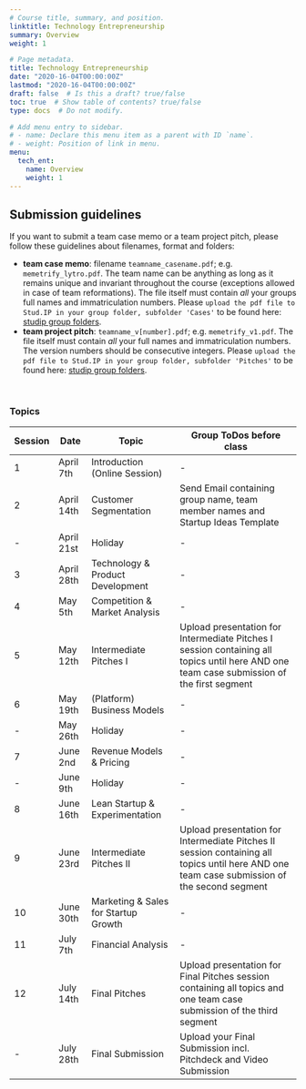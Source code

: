 ```yaml
---
# Course title, summary, and position.
linktitle: Technology Entrepreneurship
summary: Overview
weight: 1

# Page metadata.
title: Technology Entrepreneurship
date: "2020-16-04T00:00:00Z"
lastmod: "2020-16-04T00:00:00Z"
draft: false  # Is this a draft? true/false
toc: true  # Show table of contents? true/false
type: docs  # Do not modify.

# Add menu entry to sidebar.
# - name: Declare this menu item as a parent with ID `name`.
# - weight: Position of link in menu.
menu:
  tech_ent:
    name: Overview
    weight: 1
---
```


## Submission guidelines

If you want to submit a team case memo or a team project pitch, please follow these guidelines about filenames, format and folders:
* **team case memo**: filename `teamname_casename.pdf`; e.g. `memetrify_lytro.pdf`. The team name can be anything as long as it remains unique and invariant throughout the course (exceptions allowed in case of team reformations). The file itself must contain *all* your groups full names and immatriculation numbers. Please `upload the pdf file to Stud.IP in your group folder, subfolder 'Cases'` to be found here: [studip group folders](https://e-learning.tuhh.de/studip/dispatch.php/course/files?cid=2ea2b1cf8a627f6e537364e700b77f4a). 
* **team project pitch**: `teamname_v[number].pdf`; e.g. `memetrify_v1.pdf`. The file itself must contain *all* your full names and immatriculation numbers. The version numbers should be consecutive integers. Please `upload the pdf file to Stud.IP in your group folder, subfolder 'Pitches'` to be found here: [studip group folders](https://e-learning.tuhh.de/studip/dispatch.php/course/files?cid=2ea2b1cf8a627f6e537364e700b77f4a). 

<br/>


### Topics


| Session | Date | Topic | Group ToDos before class |
| --- | --- | --- | --- |
| 1 | April 7th | Introduction (Online Session) | - |
| 2 | April 14th | Customer Segmentation | Send Email containing group name, team member names and Startup Ideas Template |
| - | April 21st | Holiday | - |
| 3 | April 28th | Technology & Product Development | - |
| 4 | May 5th | Competition & Market Analysis | - |
| 5 | May 12th | Intermediate Pitches I | Upload presentation for Intermediate Pitches I session containing all topics until here AND one team case submission of the first segment |
| 6 | May 19th | (Platform) Business Models | - |
| - | May 26th | Holiday | - |
| 7 | June 2nd | Revenue Models & Pricing | - |
| - | June 9th | Holiday | - |
| 8 | June 16th | Lean Startup & Experimentation | - |
| 9 | June 23rd | Intermediate Pitches II | Upload presentation for Intermediate Pitches II session containing all topics until here AND one team case submission of the second segment |
| 10 | June 30th | Marketing & Sales for Startup Growth  | - |
| 11 | July 7th | Financial Analysis | - |
| 12 | July 14th | Final Pitches | Upload presentation for Final Pitches session containing all topics and one team case submission of the third segment |
| - | July 28th | Final Submission | Upload your Final Submission incl. Pitchdeck and Video Submission |



